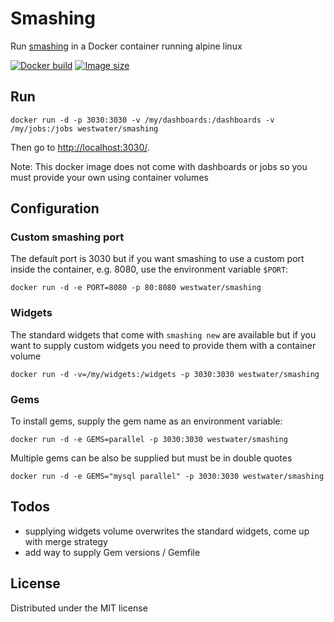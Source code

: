 # Smashing
Run [smashing](https://github.com/Smashing/smashing) in a Docker container running alpine linux

[![Docker build](https://img.shields.io/docker/automated/westwater/smashing.svg)](https://hub.docker.com/r/westwater/smashing/)
[![Image size](https://img.shields.io/docker/image-size/westwater/smashing?sort=semver)](https://hub.docker.com/r/westwater/smashing/)

## Run
```docker run -d -p 3030:3030 -v /my/dashboards:/dashboards -v /my/jobs:/jobs westwater/smashing```

Then go to [http://localhost:3030/](http://localhost:3030/).

Note: This docker image does not come with dashboards or jobs so you must provide your own using container volumes

## Configuration
### Custom smashing port
The default port is 3030 but if you want smashing to use a custom port inside the container, e.g. 8080, use the environment variable `$PORT`:

```docker run -d -e PORT=8080 -p 80:8080 westwater/smashing```

### Widgets
The standard widgets that come with `smashing new` are available but if you want to supply custom widgets you need to provide them with a container volume

```docker run -d -v=/my/widgets:/widgets -p 3030:3030 westwater/smashing```

### Gems
To install gems, supply the gem name as an environment variable:

```docker run -d -e GEMS=parallel -p 3030:3030 westwater/smashing```

Multiple gems can be also be supplied but must be in double quotes

```docker run -d -e GEMS="mysql parallel" -p 3030:3030 westwater/smashing```

## Todos

- supplying widgets volume overwrites the standard widgets, come up with merge strategy
- add way to supply Gem versions / Gemfile

## License
Distributed under the MIT license
